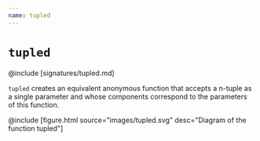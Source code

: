 ```yaml
---
name: tupled
---
```


# `tupled`

@include [signatures/tupled.md]

`tupled` creates an equivalent anonymous function that accepts a n-tuple as a single parameter and whose components correspond to the parameters of this function.

@include [figure.html source="images/tupled.svg" desc="Diagram of the function tupled"]
